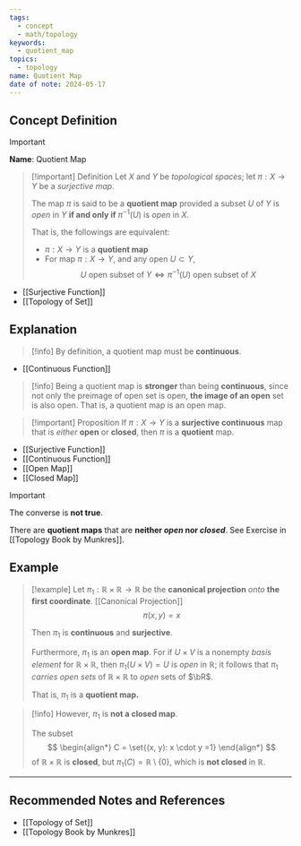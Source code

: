 ```yaml
---
tags:
  - concept
  - math/topology
keywords:
  - quotient_map
topics:
  - topology
name: Quotient Map
date of note: 2024-05-17
---
```


## Concept Definition

>[!important]
>**Name**: Quotient Map

>[!important] Definition
>Let $X$ and $Y$ be *topological spaces*; let $\pi : X \rightarrow Y$ be a *surjective map*. 
>
>The map $\pi$ is said to be a **quotient map** provided a subset $U$ of $Y$ is *open* in $Y$ **if and only if** $\pi^{-1}(U)$ is *open* in $X$.
>
>That is, the followings are equivalent: 
>- $\pi: X\to Y$ is a **quotient map** 
>- For map $\pi: X\to Y$, and any open $U \subset Y$, 
>$$
>U \text{ open subset of } Y  \iff \pi^{-1}(U) \text{ open subset of } X
>$$

- [[Surjective Function]]
- [[Topology of Set]]

## Explanation

>[!info]
>By definition, a quotient map must be **continuous**.

- [[Continuous Function]]

>[!info]
>Being a quotient map is **stronger** than being **continuous**, since not only the preimage of open set is open, **the image of an open** set is also open. That is, a quotient map is an open map. 


>[!important] Proposition
>If $\pi: X \rightarrow Y$ is a **surjective continuous** map that is *either* **open** or **closed**, then $\pi$ is a **quotient** map.

- [[Surjective Function]]
- [[Continuous Function]]
- [[Open Map]]
- [[Closed Map]]

>[!important]
>The converse is **not true**.
>
>There are **quotient maps** that are **neither _open_ nor _closed_**. See Exercise in [[Topology Book by Munkres]].


## Example

>[!example] 
>Let $\pi_1 : \mathbb{R}\times \mathbb{R} \rightarrow \mathbb{R}$ be the **canonical projection** *onto* **the first coordinate**. [[Canonical Projection]]
>$$
>\pi(x, y) = x
>$$
>
>Then $\pi_1$ is **continuous** and **surjective**. 
>
>Furthermore, $\pi_1$ is an **open map**. For if $U \times V$ is a nonempty *basis element* for $\mathbb{R} \times \mathbb{R}$, then $\pi_1(U \times V) = U$ is *open* in $\mathbb{R}$; it follows that $\pi_1$ *carries open sets* of $\mathbb{R} \times \mathbb{R}$ to *open* sets of $\bR$. 
>
>That is, $\pi_1$ is a **quotient map.**

>[!info]
> However, $\pi_1$ is **not a closed map**. 
> 
> The subset
> $$
> \begin{align*}
> C = \set{(x, y): x \cdot y =1}
> \end{align*}
>$$ 
> of $\mathbb{R} \times \mathbb{R}$ is **closed**, but $\pi_1(C) = \mathbb{R} \setminus \{0\}$, which is **not closed** in $\mathbb{R}$.




-----------
##  Recommended Notes and References


- [[Topology of Set]]
- [[Topology Book by Munkres]]